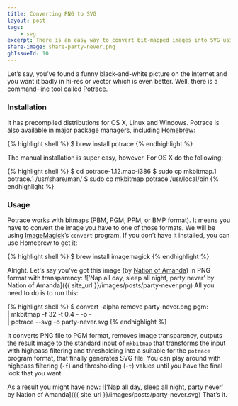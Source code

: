 ```yaml
---
title: Converting PNG to SVG
layout: post
tags:
    - svg
excerpt: There is an easy way to convert bit-mapped images into SVG using command-line tool called Potrace.
share-image: share-party-never.png
ghIssueId: 10
---
```


Let’s say, you’ve found a funny black-and-white picture on the Internet and you want it badly in hi-res or vector which is even better. Well, there is a command-line tool called [Potrace](http://potrace.sourceforge.net).

### Installation

It has precompiled distributions for OS X, Linux and Windows. Potrace is also available in major package managers, including [Homebrew](http://brew.sh/):

{% highlight shell %}
$ brew install potrace
{% endhighlight %}

The manual installation is super easy, however. For OS X do the following:

{% highlight shell %}
$ cd potrace-1.12.mac-i386
$ sudo cp mkbitmap.1 potrace.1 /usr/share/man/
$ sudo cp mkbitmap potrace /usr/local/bin
{% endhighlight %}

### Usage

Potrace works with bitmaps (PBM, PGM, PPM, or BMP format). It means you have to convert the image you have to one of those formats. We will be using [ImageMagick](http://www.imagemagick.org)’s `convert` program. If you don’t have it installed, you can use Homebrew to get it:

{% highlight shell %}
$ brew install imagemagick
{% endhighlight %}

Alright. Let's say you’ve got this image (by [Nation of Amanda](http://nationofamanda.tumblr.com/)) in PNG format with transparency:
![‘Nap all day, sleep all night, party never’ by Nation of Amanda]({{ site_url }}/images/posts/party-never.png)
All you need to do is to run this:

{% highlight shell %}
$ convert -alpha remove party-never.png pgm: \
| mkbitmap -f 32 -t 0.4 - -o - \
| potrace --svg -o party-never.svg
{% endhighlight %}

It converts PNG file to PGM format, removes image transparency, outputs the result image to the standard input of `mkbitmap` that transforms the input with highpass filtering and thresholding into a suitable for the `potrace` program format, that finally generates SVG file. You can play around with highpass filtering (`-f`) and thresholding (`-t`) values until you have the final look that you want.

As a result you might have now:
![‘Nap all day, sleep all night, party never’ by Nation of Amanda]({{ site_url }}/images/posts/party-never.svg)
That’s it.

